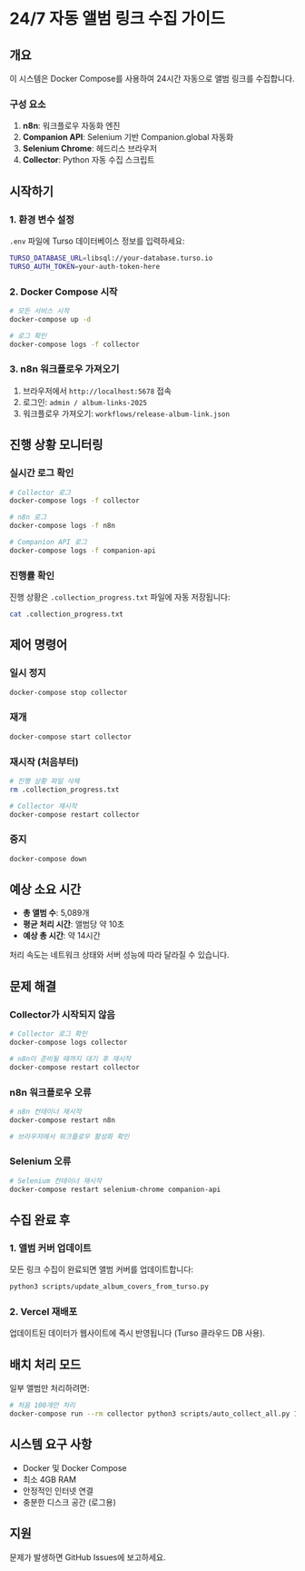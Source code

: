 # 24/7 자동 앨범 링크 수집 가이드

## 개요

이 시스템은 Docker Compose를 사용하여 24시간 자동으로 앨범 링크를 수집합니다.

### 구성 요소

1. **n8n**: 워크플로우 자동화 엔진
2. **Companion API**: Selenium 기반 Companion.global 자동화
3. **Selenium Chrome**: 헤드리스 브라우저
4. **Collector**: Python 자동 수집 스크립트

## 시작하기

### 1. 환경 변수 설정

`.env` 파일에 Turso 데이터베이스 정보를 입력하세요:

```bash
TURSO_DATABASE_URL=libsql://your-database.turso.io
TURSO_AUTH_TOKEN=your-auth-token-here
```

### 2. Docker Compose 시작

```bash
# 모든 서비스 시작
docker-compose up -d

# 로그 확인
docker-compose logs -f collector
```

### 3. n8n 워크플로우 가져오기

1. 브라우저에서 `http://localhost:5678` 접속
2. 로그인: `admin / album-links-2025`
3. 워크플로우 가져오기: `workflows/release-album-link.json`

## 진행 상황 모니터링

### 실시간 로그 확인

```bash
# Collector 로그
docker-compose logs -f collector

# n8n 로그
docker-compose logs -f n8n

# Companion API 로그
docker-compose logs -f companion-api
```

### 진행률 확인

진행 상황은 `.collection_progress.txt` 파일에 자동 저장됩니다:

```bash
cat .collection_progress.txt
```

## 제어 명령어

### 일시 정지

```bash
docker-compose stop collector
```

### 재개

```bash
docker-compose start collector
```

### 재시작 (처음부터)

```bash
# 진행 상황 파일 삭제
rm .collection_progress.txt

# Collector 재시작
docker-compose restart collector
```

### 중지

```bash
docker-compose down
```

## 예상 소요 시간

- **총 앨범 수**: 5,089개
- **평균 처리 시간**: 앨범당 약 10초
- **예상 총 시간**: 약 14시간

처리 속도는 네트워크 상태와 서버 성능에 따라 달라질 수 있습니다.

## 문제 해결

### Collector가 시작되지 않음

```bash
# Collector 로그 확인
docker-compose logs collector

# n8n이 준비될 때까지 대기 후 재시작
docker-compose restart collector
```

### n8n 워크플로우 오류

```bash
# n8n 컨테이너 재시작
docker-compose restart n8n

# 브라우저에서 워크플로우 활성화 확인
```

### Selenium 오류

```bash
# Selenium 컨테이너 재시작
docker-compose restart selenium-chrome companion-api
```

## 수집 완료 후

### 1. 앨범 커버 업데이트

모든 링크 수집이 완료되면 앨범 커버를 업데이트합니다:

```bash
python3 scripts/update_album_covers_from_turso.py
```

### 2. Vercel 재배포

업데이트된 데이터가 웹사이트에 즉시 반영됩니다 (Turso 클라우드 DB 사용).

## 배치 처리 모드

일부 앨범만 처리하려면:

```bash
# 처음 100개만 처리
docker-compose run --rm collector python3 scripts/auto_collect_all.py 100
```

## 시스템 요구 사항

- Docker 및 Docker Compose
- 최소 4GB RAM
- 안정적인 인터넷 연결
- 충분한 디스크 공간 (로그용)

## 지원

문제가 발생하면 GitHub Issues에 보고하세요.
